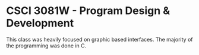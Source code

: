 # CSCI 3081W - Program Design & Development

This class was heavily focused on graphic based interfaces.  The majority of the programming was done in C.

